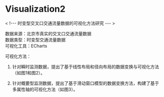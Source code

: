 # Visualization2
< !--- 时变型交叉口交通流量数据的可视化方法研究 --- >



数据来源：北京市真实的交叉口交通流量数据      
数据类型：时变型交通流量数据      
可视化工具：ECharts



可视化方法：
1. 针对瞬时监测数据，提出了基于线性布局和径向布局的数据变换与可视化方法（如图1和图2）。

2. 针对概要型监测数据，提出了基于滑动窗口模型的数据变换方法，构建了基于多属性轴的可视化方法（如图3）。
